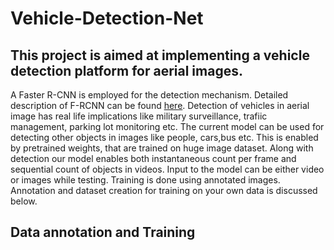 # Vehicle-Detection-Net
## This project is aimed at implementing a vehicle detection platform for aerial images.
A Faster R-CNN is employed for the detection mechanism. Detailed description of F-RCNN can be found [here](https://arxiv.org/pdf/1506.01497.pdf). Detection of vehicles in aerial image has real life implications like military surveillance, trafiic management, parking lot monitoring etc.
The current model can be used for detecting other objects in images like people, cars,bus etc. This is enabled by pretrained weights, that are trained on huge image dataset. Along with detection our model enables both instantaneous count per frame and sequential count of objects in videos. Input to the model can be either video or images while testing. Training is done using annotated images. Annotation and dataset creation for training on your own data is discussed below.
## Data annotation and Training

